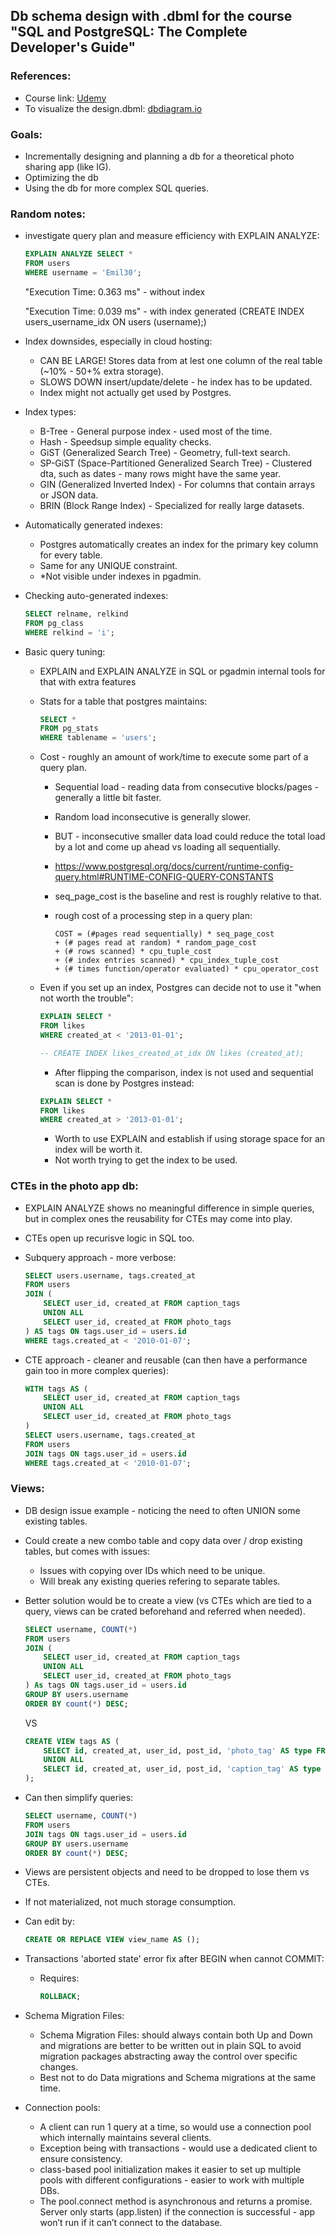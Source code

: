 ## Db schema design with .dbml for the course "SQL and PostgreSQL: The Complete Developer's Guide"

### References:

- Course link: [Udemy](https://www.udemy.com/course/sql-and-postgresql/)
- To visualize the design.dbml: [dbdiagram.io](https://dbdiagram.io/)

### Goals:

- Incrementally designing and planning a db for a theoretical photo sharing app (like IG).
- Optimizing the db
- Using the db for more complex SQL queries.

### Random notes:

- investigate query plan and measure efficiency with EXPLAIN ANALYZE:

    ```sql
    EXPLAIN ANALYZE SELECT *
    FROM users
    WHERE username = 'Emil30';
    ```

    "Execution Time: 0.363 ms" - without index

    "Execution Time: 0.039 ms" - with index generated (CREATE INDEX users_username_idx ON users (username);)

- Index downsides, especially in cloud hosting:
    - CAN BE LARGE! Stores data from at lest one column of the real table (~10% - 50+% extra storage).
    - SLOWS DOWN insert/update/delete - he index has to be updated.
    - Index might not actually get used by Postgres.

- Index types:

    - B-Tree - General purpose index - used most of the time.
    - Hash - Speedsup simple equality checks.
    - GiST (Generalized Search Tree) - Geometry, full-text search.
    - SP-GiST (Space-Partitioned Generalized Search Tree) - Clustered dta, such as dates - many rows might have the same year.
    - GIN (Generalized Inverted Index) - For columns that contain arrays or JSON data.
    - BRIN  (Block Range Index) - Specialized for really large datasets.

- Automatically generated indexes:

    - Postgres automatically creates an index for the primary key column for every table.
    - Same for any UNIQUE constraint.
    - *Not visible under indexes in pgadmin.

- Checking auto-generated indexes:

    ```sql
    SELECT relname, relkind
    FROM pg_class
    WHERE relkind = 'i';
    ```

- Basic query tuning:

    - EXPLAIN and EXPLAIN ANALYZE in SQL or pgadmin internal tools for that with extra features
    - Stats for a table that postgres maintains:

        ```sql
        SELECT *
        FROM pg_stats
        WHERE tablename = 'users';
        ```
    - Cost - roughly an amount of work/time to execute some part of a query plan.
        
        - Sequential load - reading data from consecutive blocks/pages - generally a little bit faster.

	    - Random load inconsecutive is generally slower.

	    - BUT -  inconsecutive smaller data load could reduce the total load by a lot and come up ahead vs loading all sequentially.

	    - https://www.postgresql.org/docs/current/runtime-config-query.html#RUNTIME-CONFIG-QUERY-CONSTANTS

        - seq_page_cost is the baseline and rest is roughly relative to that.

        - rough cost of a processing step in a query plan:

            ```
            COST = (#pages read sequentially) * seq_page_cost 
       		+ (# pages read at random) * random_page_cost 
       		+ (# rows scanned) * cpu_tuple_cost 
       		+ (# index entries scanned) * cpu_index_tuple_cost 
       		+ (# times function/operator evaluated) * cpu_operator_cost
            ```
    - Even if you set up an index, Postgres can decide not to use it "when not worth the trouble":

        ```sql
        EXPLAIN SELECT *
        FROM likes
        WHERE created_at < '2013-01-01';

        -- CREATE INDEX likes_created_at_idx ON likes (created_at);
        ```

        - After flipping the comparison, index is not used and sequential scan is done by Postgres instead:

        ```sql
        EXPLAIN SELECT *
        FROM likes
        WHERE created_at > '2013-01-01';
        ```

        - Worth to use EXPLAIN and establish if using storage space for an index will be worth it.
        - Not worth trying to get the index to be used.

### CTEs in the photo app db:

- EXPLAIN ANALYZE shows no meaningful difference in simple queries, but in complex ones the reusability for CTEs may come into play.
- CTEs open up recurisve logic in SQL too.
- Subquery approach - more verbose:

    ```sql
    SELECT users.username, tags.created_at
    FROM users
    JOIN (
        SELECT user_id, created_at FROM caption_tags
        UNION ALL
        SELECT user_id, created_at FROM photo_tags
    ) AS tags ON tags.user_id = users.id
    WHERE tags.created_at < '2010-01-07';
    ```

- CTE approach - cleaner and reusable (can then have a performance gain too in more complex queries):

    ```sql
    WITH tags AS (
        SELECT user_id, created_at FROM caption_tags
        UNION ALL
        SELECT user_id, created_at FROM photo_tags
    )
    SELECT users.username, tags.created_at
    FROM users
    JOIN tags ON tags.user_id = users.id
    WHERE tags.created_at < '2010-01-07';
    ```

### Views:

- DB design issue example - noticing the need to often UNION some existing tables.
- Could create a new combo table and copy data over / drop existing tables, but comes with issues:
    - Issues with copying over IDs which need to be unique.
    - Will break any existing queries refering to separate tables.
- Better solution would be to create a view (vs CTEs which are tied to a query, views can be crated beforehand and referred when needed).

    ```sql
    SELECT username, COUNT(*)
    FROM users
    JOIN (
        SELECT user_id, created_at FROM caption_tags
        UNION ALL
        SELECT user_id, created_at FROM photo_tags
    ) As tags ON tags.user_id = users.id
    GROUP BY users.username
    ORDER BY count(*) DESC;
    ```

    VS

    ```sql
    CREATE VIEW tags AS (
        SELECT id, created_at, user_id, post_id, 'photo_tag' AS type FROM photo_tags
        UNION ALL
        SELECT id, created_at, user_id, post_id, 'caption_tag' AS type FROM caption_tags
    );
    ```
- Can then simplify queries:

    ```sql
    SELECT username, COUNT(*)
    FROM users
    JOIN tags ON tags.user_id = users.id
    GROUP BY users.username
    ORDER BY count(*) DESC;
    ```

- Views are persistent objects and need to be dropped to lose them vs CTEs.
- If not materialized, not much storage consumption.
- Can edit by:
    ```sql
    CREATE OR REPLACE VIEW view_name AS ();
    ```

- Transactions 'aborted state' error fix after BEGIN when cannot COMMIT:
    -  Requires:

        ```sql
        ROLLBACK;
        ```

- Schema Migration Files:

    - Schema Migration Files: should always contain both Up and Down and migrations are better to be written out in plain SQL to avoid migration packages abstracting away the control over specific changes.
    - Best not to do Data migrations and Schema migrations at the same time.

- Connection pools:

    - A client can run 1 query at a time, so would use a connection pool which internally maintains several clients.
    - Exception being with transactions - would use a dedicated client to ensure consistency.
    - class-based pool initialization makes it easier to set up multiple pools with different configurations - easier to work with multiple DBs.
    - The pool.connect method is asynchronous and returns a promise. Server only starts (app.listen) if the connection is successful - app won’t run if it can’t connect to the database.

